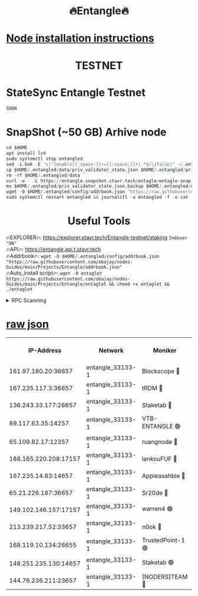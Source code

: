 <h1 align="center"> 🔥Entangle🔥</h1>

[Node installation instructions](https://github.com/obajay/nodes-Guides/tree/main/Projects/Entangle)
=

<h1 align="center"> TESTNET</h1>

# StateSync Entangle Testnet
```python
SOON
```
# SnapShot (~50 GB) Arhive node
```python
cd $HOME
apt install lz4
sudo systemctl stop entangled
sed -i.bak -E "s|^(enable[[:space:]]+=[[:space:]]+).*$|\1false|" ~/.entangled/config/config.toml
cp $HOME/.entangled/data/priv_validator_state.json $HOME/.entangled/priv_validator_state.json.backup
rm -rf $HOME/.entangled/data
curl -o - -L https://entangle.snapshot.stavr.tech/entagle/entagle-snap.tar.lz4 | lz4 -c -d - | tar -x -C $HOME/.entangled --strip-components 2
mv $HOME/.entangled/priv_validator_state.json.backup $HOME/.entangled/data/priv_validator_state.json
wget -O $HOME/.entangled/config/addrbook.json "https://raw.githubusercontent.com/obajay/nodes-Guides/main/Projects/Entangle/addrbook.json"
sudo systemctl restart entangled && journalctl -u entangled -f -o cat
```
 <h1 align="center"> Useful Tools</h1>
 
🔥EXPLORER🔥: https://explorer.stavr.tech/Entangle-testnet/staking        `Indexer "ON"` \
🔥API🔥:      https://entangle.api.t.stavr.tech \
🔥Addrbook🔥: ```wget -O $HOME/.entangled/config/addrbook.json "https://raw.githubusercontent.com/obajay/nodes-Guides/main/Projects/Entangle/addrbook.json"``` \
🔥Auto_install script🔥:  `wget -O entaglet https://raw.githubusercontent.com/obajay/nodes-Guides/main/Projects/Entangle/entaglet && chmod +x entaglet && ./entaglet`


<details>
<summary>RPC Scanning</summary>

<h2 align="center"> We scan nodes in real time every 4 hours. And we provide the final result of RPC endpoints.
We cannot influence the operation of these nodes in any way. </h2>


```python
If Voting Power is higher than 0 --> then the Node is a validator of the network and may be subject to attack and be a potential threat to the chain.
```
```python
We marked such validators with a red symbol
```

</details>

[raw json](https://rpc-check.entangt.stavr.tech/entangt/rpc-entangt-result.json)
=


<table><tr><th>IP-Address</th><th>Network</th><th>Moniker</th><th>Latest Block Height</th><th>Earliest Block Height</th><th>Catching Up</th><th>Tx Index</th><th>Voting Power</th><th>Scan Time</th></tr><tr><td>161.97.180.20:36657</td><td>entangle_33133-1</td><td>Blockscope 🔴</td><td>2316817</td><td>1</td><td>False</td><td>off</td><td>289057454666314</td><td>2024-02-22T21:23:12.294706006UTC</td></tr><tr><td>167.235.117.3:36657</td><td>entangle_33133-1</td><td>tRDM 🔴</td><td>2316820</td><td>1</td><td>False</td><td>on</td><td>194580538802457</td><td>2024-02-22T21:23:30.821366977UTC</td></tr><tr><td>136.243.33.177:26657</td><td>entangle_33133-1</td><td>Staketab 🔴</td><td>2316818</td><td>660001</td><td>False</td><td>on</td><td>156481506116819</td><td>2024-02-22T21:23:22.671628185UTC</td></tr><tr><td>89.117.63.35:14257</td><td>entangle_33133-1</td><td>VTB-ENTANGLE 🟢</td><td>2316818</td><td>1162001</td><td>False</td><td>off</td><td>0</td><td>2024-02-22T21:23:17.673874556UTC</td></tr><tr><td>65.109.82.17:12357</td><td>entangle_33133-1</td><td>ruangnode 🔴</td><td>2316817</td><td>1312001</td><td>False</td><td>off</td><td>521384678049239</td><td>2024-02-22T21:23:12.754495039UTC</td></tr><tr><td>188.165.220.208:17157</td><td>entangle_33133-1</td><td>lankouFUF 🔴</td><td>2316817</td><td>1910001</td><td>False</td><td>off</td><td>319673720872270</td><td>2024-02-22T21:23:13.127724889UTC</td></tr><tr><td>167.235.14.83:14657</td><td>entangle_33133-1</td><td>Appieasahbie 🔴</td><td>2316820</td><td>2042001</td><td>False</td><td>on</td><td>43255877088600760</td><td>2024-02-22T21:23:30.509112801UTC</td></tr><tr><td>65.21.226.187:36657</td><td>entangle_33133-1</td><td>Sr20de 🔴</td><td>2316817</td><td>2049001</td><td>False</td><td>off</td><td>22835939467515</td><td>2024-02-22T21:23:11.970590448UTC</td></tr><tr><td>149.102.146.157:17157</td><td>entangle_33133-1</td><td>warren4 🟢</td><td>2316818</td><td>2098001</td><td>False</td><td>on</td><td>0</td><td>2024-02-22T21:23:20.098281837UTC</td></tr><tr><td>213.239.217.52:33657</td><td>entangle_33133-1</td><td>n0ok 🔴</td><td>2316820</td><td>2216819</td><td>False</td><td>off</td><td>46593265471928214</td><td>2024-02-22T21:23:26.124088982UTC</td></tr><tr><td>168.119.10.134:26655</td><td>entangle_33133-1</td><td>TrustedPoint-1 🟢</td><td>2316820</td><td>2268001</td><td>False</td><td>off</td><td>0</td><td>2024-02-22T21:23:31.083169512UTC</td></tr><tr><td>148.251.235.130:14657</td><td>entangle_33133-1</td><td>Staketab 🟢</td><td>2316817</td><td>2272001</td><td>False</td><td>on</td><td>0</td><td>2024-02-22T21:23:11.644985811UTC</td></tr><tr><td>144.76.236.211:23657</td><td>entangle_33133-1</td><td>[NODERS]TEAM 🔴</td><td>2316818</td><td>2304001</td><td>False</td><td>off</td><td>26798549633083501</td><td>2024-02-22T21:23:20.330899714UTC</td></tr></table>
